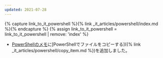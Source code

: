 ```yaml
---
updated: 2021-07-28
---
```

{% capture link_to_it_powershell %}{% link _it_articles/powershell/index.md %}{% endcapture %}
{% assign link_to_it_powershell = link_to_it_powershell | remove: 'index' %}

- [PowerShellのメモ]({{link_to_it_powershell}})に[PowerShellでファイルをコピーする]({% link _it_articles/powershell/copy_item.md %})を追加しました。
